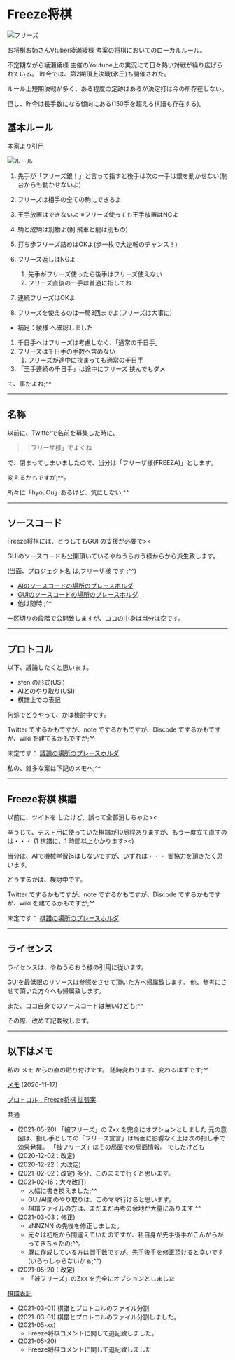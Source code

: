 # Freeze将棋

![フリーズ](material/267677b9.jpg)

お将棋お姉さんVtuber綾瀬綾様 考案の将棋においてのローカルルール。

不定期ながら綾瀬綾様 主催のYoutube上の実況にて日々熱い対戦が繰り広げられている。
昨今では、第2期頂上決戦(氷王)も開催された。

ルール上短期決戦が多く、ある程度の定跡はあるが決定打は今の所存在しない。

但し、昨今は長手数になる傾向にある(150手を超える棋譜も存在する)。

## 基本ルール

 [本家より引用](http://freeze.blog.jp)

 ![ルール](material/8c3e6994-s.jpg)

1. 先手が「フリーズ銀！」と言って指すと後手は次の一手は銀を動かせない(駒台からも動かせないよ)
1. フリーズは相手の全ての駒にできるよ
1. 王手放置はできないよ ※フリーズ使っても王手放置はNGよ
1. 駒と成駒は別物よ(例 飛車と龍は別もの)
1. 打ち歩フリーズ詰めはOKよ(歩一枚で大逆転のチャンス！)
1. フリーズ返しはNGよ
    1. 先手がフリーズ使ったら後手はフリーズ使えない
    1. フリーズ直後の一手は普通に指してね
1. 連続フリーズはOKよ

1. フリーズを使えるのは一局3回までよ(フリーズは大事に)

* 補足：綾様 へ確認しました

1. 千日手へはフリーズは考慮しなく、「通常の千日手」
1. フリーズは千日手の手数へ含めない
    1. フリーズが途中に挟まっても通常の千日手
1. 「王手連続の千日手」は途中にフリーズ 挟んでもダメ

て、事だよね;^^

---

## 名称

以前に、Twitterで名前を募集した時に、

> 「フリーザ様」でよくね

で、閉まってしまいましたので、当分は「フリーザ様(FREEZA)」とします。

変えるかもですが;^^。

所々に「hyouOu」あるけど、気にしない;^^

---

## ソースコード

Freeze将棋には、どうしてもGUI の支援が必要で><

GUIのソースコードも公開頂いているやねうらおう様からから派生致します。

(当面、プロジェクト名 は,フリーザ様 です ;^^)

* [AIのソースコードの場所のプレースホルダ](https://github.com/wakatsuki-moe/FREEZA_AI)
* [GUIのソースコードの場所のプレースホルダ](https://github.com/wakatsuki-moe/FREEZA_GUI)
* 他は随時 ;^^

一区切りの段階で公開致しますが、ココの中身は当分は空です。

---

## プロトコル

以下、議論したくと思います。

* sfen の形式(USI)
* AIとのやり取り(USI)
* 棋譜上での表記

何処でどうやって、かは検討中です。

Twitter でするかもですが、note でするかもですが、Discode でするかもですが、wiki を建てるかもですが;^^

未定です：
 [議論の場所のプレースホルダ](no_plane)

私の、雑多な案は下記のメモへ;^^

---

## Freeze将棋 棋譜

以前に、ツイトを したけど、誤って全部消しちゃた><

辛うじて、テスト用に使っていた棋譜が10局程ありますが、もう一度立て直すのは・・・
(1 棋譜に、1 時間以上かかります><)

当分は、AIで機械学習迄はしないですが、いずれは・・・
御協力を頂きたく思います。

どうするかは、検討中です。

Twitter でするかもですが、note でするかもですが、Discode でするかもですが、wiki を建てるかもですが;^^

未定です：
[棋譜の場所のプレースホルダ](no_plane)

---

## ライセンス

ライセンスは、やねうらおう様の引用に従います。

GUIを最低限のリソースは参照をさせて頂いた方へ帰属致します。
他、参考にさせて頂いた方々へも帰属致します。

まだ、ココ自身でのソースコードは無いけども;^^

その際、改めて記載致します。

---

## 以下はメモ

私の メモ からの直の貼り付けです。
随時変わります、変わるはずです;^^

 [メモ](memo/memo.md)
 (2020-11-17)

[プロトコル：Freeze将棋 拡張案](memo/usi_sfen.md)

共通

* (2021-05-20) 「被フリーズ」の Zxx を完全にオプションとしました
 元の意図は、指し手としての「フリーズ宣言」は局面に影響なく上は次の指し手で効果発揮。 「被フリーズ」はその局面での局面情報。
でしたけども
* (2020-12-02：改定)
* (2020-12-22：大改定)
* (2021-02-02：改定)  多分、このままで行くと思います。
* (2021-02-16：大々改訂)
  * 大幅に書き換えました;^^
  * GUI/AI間のやり取りは、このママ行けると思います。
  * 棋譜ファイルの方は、まだまだ再考の余地が大量にあります;^^
* (2021-03-03：修正)
  * zNNZNN の先後を修正しました。
  * 元々は初版から間違えていたのですが、私自身が先手後手がこんがらがってきちゃたの;^^。
  * 既に作成している方は御手数ですが、先手後手を修正頂けると幸いです(いらっしゃらないかぁ;^^)
* (2021-05-20：改定)
  * 「被フリーズ」のZxx を完全にオプションとしました

[棋譜表記](memo/kifu.md)
* (2021-03-01) 棋譜とプロトコルのファイル分割
* (2021-03-01) 棋譜とプロトコルのファイル分割しました。
* (2021-05-xx)
  * Freeze将棋コメントに関して追記致しました。
* (2021-05-20)
  * Freeze将棋コメントに関して追記致しました
